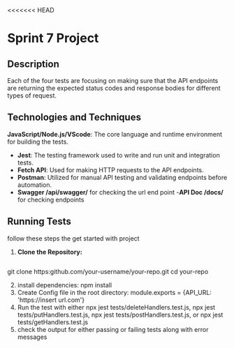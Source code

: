 <<<<<<< HEAD
# Sprint 7 Project

## Description
Each of the four tests are focusing on making sure that the API endpoints are returning the expected status codes and response bodies for different types of request.

## Technologies and Techniques
**JavaScript/Node.js/VScode**: The core language and runtime environment for building the tests.
- **Jest**: The testing framework used to write and run unit and integration tests.
- **Fetch API**: Used for making HTTP requests to the API endpoints.
- **Postman**: Utilized for manual API testing and validating endpoints before automation.
- **Swagger /api/swagger/** for checking the url end point
-**API Doc /docs/** for checking endpoints
## Running Tests
follow these steps the get started with project

1. **Clone the Repository:**
   ```bash
git clone https:github.com/your-username/your-repo.git 
cd your-repo

2. install dependencies: npm install
3. Create Config file in the root directory: module.exports = {API_URL: 'https://insert url.com'}
4. Run the test with either npx jest tests/deleteHandlers.test.js, npx jest tests/putHandlers.test.js, npx jest tests/postHandlers.test.js, or npx jest tests/getHandlers.test.js
5. check the output for either passing or failing tests along with error messages
